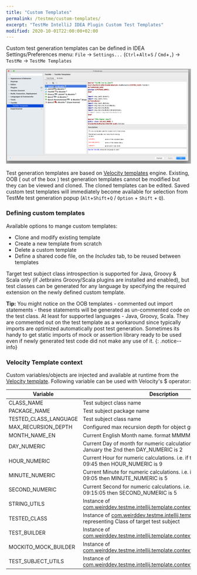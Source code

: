 ```yaml
---
title: "Custom Templates"
permalink: /testme/custom-templates/
excerpt: "TestMe IntelliJ IDEA Plugin Custom Test Templates"
modified: 2020-10-01T22:00:00+02:00
---
```


Custom test generation templates can be defined in IDEA Settings/Preferences menu: `File` -> `Settings...` (`Ctrl`+`Alt`+`S` / `Cmd`+`,`) -> `TestMe` -> `TestMe Templates`

![TestMe Settings](/assets/images/testme-settings-templates.png)

Test generation templates are based on [Velocity templates](https://velocity.apache.org/engine/1.7/vtl-reference.html) engine.
Existing,  OOB ( out of the box ) test generation templates cannot be modified but they can be viewed and cloned. The cloned templates can be edited.
Saved custom test templates will immediately become available for selection from TestMe test generation popup (`Alt`+`Shift`+`Q` / `Option` + `Shift` + `Q`).

### Defining custom templates

Available options to mange custom templates:
- Clone and modify existing template
- Create a new template from scratch
- Delete a custom template
- Define a shared code file,  on the _Includes_ tab, to be reused between templates

Target test subject class introspection is supported for Java, Groovy & Scala only (if Jetbrains Groovy/Scala plugins are installed and enabled),
but test classes can be generated for any language by specifying the required extension on the newly defined custom template.

**Tip:** You might notice on the OOB templates - commented out import statements - these statements will be generated as un-commented code on the test class.
At least for supported languages - Java, Groovy, Scala. They are commented out on the test template as a workaround since typically imports are optimized automatically post test generation.
Sometimes its handy to get static imports of mock or assertion library ready to be used even if newly generated test code did not make any use of it. 
{: .notice--info}

### Velocity Template context

Custom variables/objects are injected and available at runtime from the [Velocity template](https://velocity.apache.org/engine/1.7/vtl-reference.html).
Following variable can be used with Velocity's $ operator:

| Variable              | Description                                                                                                                                                                           |
|-----------------------|---------------------------------------------------------------------------------------------------------------------------------------------------------------------------------------|
| CLASS_NAME            | Test subject class name                                                                                                                                                               |
| PACKAGE_NAME          | Test subject package name                                                                                                                                                             |
| TESTED_CLASS_LANGUAGE | Test subject class name                                                                                                                                                               |
| MAX_RECURSION_DEPTH   | Configured max recursion depth for object graph introspection                                                                                                                         |
| MONTH_NAME_EN         | Current English Month name. format MMMM                                                                                                                                               |
| DAY_NUMERIC           | Current Day of month for numeric calculations. i.e. if today is January the 2nd then DAY_NUMERIC is 2                                                                                 |
| HOUR_NUMERIC          | Current Hour for numeric calculations. i.e. if the current time is 09:45 then HOUR_NUMERIC is 9                                                                                       |
| MINUTE_NUMERIC        | Current Minute for numeric calculations. i.e. if the current time is 09:05 then MINUTE_NUMERIC is 5                                                                                   |
| SECOND_NUMERIC        | Current Second for numeric calculations. i.e. if the current time is 09:15:05 then SECOND_NUMERIC is 5                                                                                |
| STRING_UTILS          | Instance of [com.weirddev.testme.intellij.template.context.StringUtils](/testme/javadoc/com/weirddev/testme/intellij/template/context/StringUtils.html)                               |
| TESTED_CLASS          | Instance of [com.weirddev.testme.intellij.template.context.Type](/testme/javadoc/com/weirddev/testme/intellij/template/context/Type.html) - representing Class of target test subject |
| TEST_BUILDER          | Instance of [com.weirddev.testme.intellij.template.context.TestBuilder](/testme/javadoc/com/weirddev/testme/intellij/template/context/TestBuilder.html)                               |
| MOCKITO_MOCK_BUILDER  | Instance of [com.weirddev.testme.intellij.template.context.MockitoMockBuilder](/testme/javadoc/com/weirddev/testme/intellij/template/context/MockitoMockBuilder.html)                 |
| TEST_SUBJECT_UTILS    | Instance of [com.weirddev.testme.intellij.template.context.TestSubjectInspector](/testme/javadoc/com/weirddev/testme/intellij/template/context/TestSubjectInspector.html)             |

